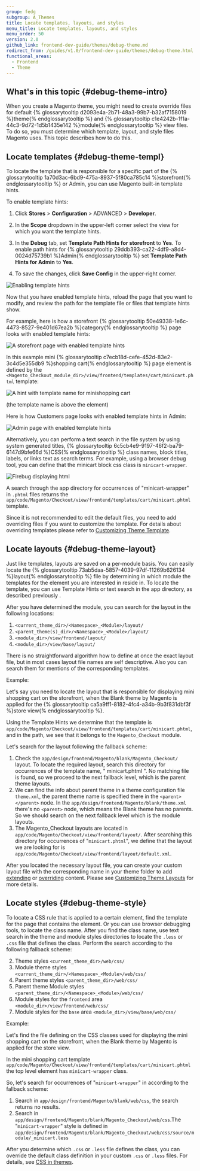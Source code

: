 ```yaml
---
group: fedg
subgroup: A_Themes
title: Locate templates, layouts, and styles
menu_title: Locate templates, layouts, and styles
menu_order: 50
version: 2.0
github_link: frontend-dev-guide/themes/debug-theme.md
redirect_from: /guides/v1.0/frontend-dev-guide/themes/debug-theme.html
functional_areas:
  - Frontend
  - Theme
---
```


## What\'s in this topic   {#debug-theme-intro}


When you create a Magento theme, you might need to create override files for default {% glossarytooltip d2093e4a-2b71-48a3-99b7-b32af7158019 %}theme{% endglossarytooltip %} and {% glossarytooltip c1e4242b-1f1a-44c3-9d72-1d5b1435e142 %}module{% endglossarytooltip %} view files. To do so, you must determine which template, layout, and style files Magento uses. This topic describes how to do this.

## Locate templates {#debug-theme-templ}

To locate the template that is responsible for a specific part of the {% glossarytooltip 1a70d3ac-6bd9-475a-8937-5f80ca785c14 %}storefront{% endglossarytooltip %} or Admin, you can use Magento built-in template hints.

To enable template hints:

1. Click **Stores** > **Configuration** > ADVANCED > **Developer**.

2. In the **Scope** dropdown in the upper-left corner select the view for which you want the template hints.

3. In the **Debug** tab, set **Template Path Hints for storefront** to **Yes**. To enable path hints for {% glossarytooltip 29ddb393-ca22-4df9-a8d4-0024d75739b1 %}Admin{% endglossarytooltip %} set **Template Path Hints for Admin** to **Yes**.
4. To save the changes, click **Save Config** in the upper-right corner.
<p><img src="{{ site.baseurl }}/common/images/fdg_debug_theme.png" alt="Enabling template hints"></p>

Now that you have enabled template hints, reload the page that you want to modify, and review the path for the template file or files that template hints show.

For example, here is how a storefront {% glossarytooltip 50e49338-1e6c-4473-8527-9e401d67ea2b %}category{% endglossarytooltip %} page looks with enabled template hints:
<p><img src="{{ site.baseurl }}/common/images/theme_debug2.png" alt="A storefront page with enabled template hints"></p>

In this example mini {% glossarytooltip c7ecb18d-cefe-452d-83e2-3c4d5e355db9 %}shopping cart{% endglossarytooltip %} page element is defined by the `<Magento_Checkout_module_dir>/view/frontend/templates/cart/minicart.phtml` template:

<p><img src="{{ site.baseurl }}/common/images/theme_debug3.png" alt="A hint with template name for minishopping cart"></p>
(the template name is above the element)

Here is how Customers page looks with enabled template hints in Admin:
<p><img src="{{ site.baseurl }}/common/images/theme_debug5.png" alt="Admin page with enabled template hints"></p>

Alternatively, you can perform a text search in the file system by using system generated titles, {% glossarytooltip 6c5cb4e9-9197-46f2-ba79-6147d9bfe66d %}CSS{% endglossarytooltip %} class names, block titles, labels, or links text as search terms.
For example, using a browser debug tool, you can define that the minicart block css class is `minicart-wrapper`.
<p><img src="{{ site.baseurl }}/common/images/theme_debug4.png" alt="Firebug displaying html"></p>

A search through the app directory for occurrences of "minicart-wrapper" in `.phtml` files returns the `app/code/Magento/Checkout/view/frontend/templates/cart/minicart.phtml` template.

Since it is not recommended to edit the default files, you need to add overriding files if you want to customize the template. For details about overriding templates please refer to <a href="{{ page.baseurl }}/frontend-dev-guide/templates/template-walkthrough.html">Customizing Theme Template</a>.


## Locate layouts {#debug-theme-layout}

Just like templates, layouts are saved on a per-module basis. You can easily locate the {% glossarytooltip 73ab5daa-5857-4039-97df-11269b626134 %}layout{% endglossarytooltip %} file by determining in which module the templates for the element you are interested in reside in. To locate the template, you can use Template Hints or text search in the app directory, as described previously .

After you have determined the module, you can search for the layout in the following locations:

1. `<current_theme_dir>/<Namespace>_<Module>/layout/`
2. `<parent_theme(s)_dir>/<Namespace>_<Module>/layout/`
3. `<module_dir>/view/frontend/layout/`
4. `<module_dir>/view/base/layout/`

There is no straightforward algorithm how to define at once the exact layout file, but in most cases layout file names are self descriptive. Also you can search them for mentions of the corresponding templates.

Example:

Let's say you need to locate the layout that is responsible for displaying mini shopping cart on the storefront, when the Blank theme by Magento is applied for the {% glossarytooltip ca5a9ff1-8182-4fc4-a34b-9b3f831dbf3f %}store view{% endglossarytooltip %}.

Using the Template Hints we determine that the template is `app/code/Magento/Checkout/view/frontend/templates/cart/minicart.phtml`, and in the path, we see that it belongs to the `Magento_Checkout` module.

Let's search for the layout following the fallback scheme:

1. Check the `app/design/frontend/Magento/blank/Magento_Checkout/` layout. To locate the required layout, search this directory for occurrences of the template name, " minicart.phtml ". No matching file is found, so we proceed to the next fallback level, which is the parent theme layouts.
2. We can find the info about parent theme in a theme configuration file `theme.xml`, the parent theme name is specified there in the `<parent></parent>` node. In the `app/design/frontend/Magento/blank/theme.xml` there's no `<parent>` node, which means the Blank theme has no parents. So we should search on the next fallback level which is the module layouts.
3. The Magento_Checkout layouts are located in `app/code/Magento/Checkout/view/frontend/layout/`. After searching this directory for occurrences of "`minicart.phtml`", we define that the layout we are looking for is `app/code/Magento/Checkout/view/frontend/layout/default.xml`.

After you located the necessary layout file, you can create your custom layout file with the corresponding name in your theme folder to add <a href="{{ page.baseurl }}/frontend-dev-guide/layouts/layout-extend.html" target="_blank">extending</a> or <a href="{{ page.baseurl }}/frontend-dev-guide/layouts/layout-override.html" target="_blank">overriding</a> content. Please see <a href="{{ page.baseurl }}/frontend-dev-guide/layouts/layout-overview.html">Customizing Theme Layouts</a> for more details.


## Locate styles {#debug-theme-style}

To locate a CSS rule that is applied to a certain element, find the template for the page that contains the element. Or you can use browser debugging tools, to locate the class name.
After you find the class name, use text search in the theme and module styles directories to locate the `.less` or `.css` file that defines the class. Perform the search according to the following fallback scheme:


2. Theme styles `<current_theme_dir>/web/css/`
2. Module theme styles `<current_theme_dir>/<Namespace>_<Module>/web/css/`
3. Parent theme styles `<parent_theme_dir>/web/css/`
4. Parent theme Module styles `<parent_theme_dir>/<Namespace>_<Module>/web/css/`
5. Module styles for the `frontend` area `<module_dir>/view/frontend/web/css/`
6. Module styles for the `base` area `<module_dir>/view/base/web/css/`

Example:

Let's find the file defining on the CSS classes used for displaying the mini shopping cart on the storefront, when the Blank theme by Magento is applied for the store view.

In the mini shopping cart template `app/code/Magento/Checkout/view/frontend/templates/cart/minicart.phtml` the top level element has `minicart-wrapper` class.

So, let's search for occurrences of "`minicart-wrapper`" in according to the fallback scheme:

1. Search in `app/design/frontend/Magento/blank/web/css`, the search returns no results.
2. Search in `app/design/frontend/Magento/blank/Magento_Checkout/web/css`.The "`minicart-wrapper`" style is defined in `app/design/frontend/Magento/blank/Magento_Checkout/web/css/source/module/_minicart.less`

<p>After you determine which <code>.css</code> or <code>.less</code> file defines the class, you can override the default class definition in your custom <code>.css</code> or <code>.less</code> files.  For details, see <a href="{{ page.baseurl }}/frontend-dev-guide/css-topics/css-themes.html">CSS in themes</a>.</p>
